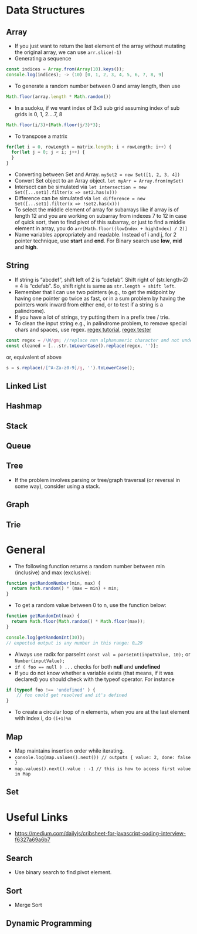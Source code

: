 # Data Structures

## Array

* If you just want to return the last element of the array without mutating the original array, we can use ```arr.slice(-1)```
* Generating a sequence 
```javascript
const indices = Array.from(Array(10).keys());
console.log(indices); -> (10) [0, 1, 2, 3, 4, 5, 6, 7, 8, 9]
```
* To generate a random number between 0 and array length, then use 
```javascript
Math.floor(array.length * Math.random())
```
* In a sudoku, if we want index of 3x3 sub grid assuming index of sub grids is 0, 1, 2....7, 8
```javascript
Math.floor(i/3)+(Math.floor(j/3)*3);
```
* To transpose a matrix 
```javascript
for(let i = 0, rowLength = matrix.length; i < rowLength; i++) {
  for(let j = 0; j < i; j++) {
  }
}
```
*	Converting between Set and Array. ```mySet2 = new Set([1, 2, 3, 4])```
* Convert Set object to an Array object. ```let myArr = Array.from(mySet)```
* Intersect can be simulated via ```let intersection = new Set([...set1].filter(x => set2.has(x)))```
* Difference can be simulated via ```let difference = new Set([...set1].filter(x => !set2.has(x)))```
* To select the middle element of array for subarrays like if array is of length 12 and you are working on subarray from indexes 7 to 12 in case of quick sort, 
then to find pivot of this subarray, or just to find a middle element in array, you do 
```arr[Math.floor((lowIndex + highIndex) / 2)]```
* Name variables appropriately and readable. Instead of i and j, for 2 pointer technique, use **start** and **end**. For Binary search use **low**, **mid** and **high**.

## String

* If string is “abcdef”, shift left of 2 is “cdefab”. Shift right of (str.length-2) = 4 is “cdefab”. So, shift right is same as ```str.length + shift left```.
* Remember that I can use two pointers (e.g., to get the midpoint by having one pointer go twice as fast, or in a sum problem by having the pointers work inward from either end, or to test if a string is a palindrome).
* If you have a lot of strings, try putting them in a prefix tree / trie.
* To clean the input string e.g., in palindrome problem, to remove special chars and spaces, use regex. [regex tutorial](https://medium.com/factory-mind/regex-tutorial-a-simple-cheatsheet-by-examples-649dc1c3f285), [regex tester](https://regex101.com/)
```javascript
const regex = /\W/gm; //replace non alphanumeric character and not underscore with ''
const cleaned = [...str.toLowerCase().replace(regex, '')];
```
or, equivalent of above
```javascript
s = s.replace(/[^A-Za-z0-9]/g, '').toLowerCase();
```

## Linked List

## Hashmap

## Stack

## Queue

## Tree

* If the problem involves parsing or tree/graph traversal (or reversal in some way), consider using a stack.

## Graph

## Trie

# General
* The following function returns a random number between min (inclusive) and max (exclusive):
```javascript
function getRandomNumber(min, max) {
  return Math.random() * (max — min) + min;
}
```
* To get a random value between 0 to n, use the function below:
```javascript
function getRandomInt(max) {
  return Math.floor(Math.random() * Math.floor(max));
}

console.log(getRandomInt(30));
// expected output is any number in this range: 0…29
```
* Always use radix for parseInt ```const val = parseInt(inputValue, 10);``` or ```Number(inputValue);```
* ```if ( foo == null ) ...``` checks for both **null** and **undefined**
* If you do not know whether a variable exists (that means, if it was declared) you should check with the typeof operator. For instance
```javascript
if (typeof foo !== 'undefined' ) {
    // foo could get resolved and it's defined
}
```
* To create a circular loop of n elements, when you are at the last element with index i, do ```(i+1)%n```

## Map
* Map maintains insertion order while iterating. 
* ```console.log(map.values().next()) // outputs { value: 2, done: false }```
* ```map.values().next().value : -1 // this is how to access first value in Map ```

## Set

# Useful Links
* https://medium.com/dailyjs/cribsheet-for-javascript-coding-interview-f6327a69a6b7

## Search

* Use binary search to find pivot element.

## Sort
* Merge Sort


## Dynamic Programming


